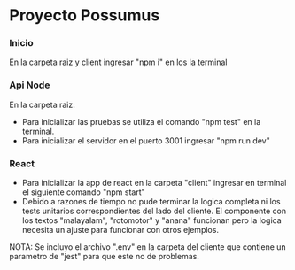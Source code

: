 # Proyecto Possumus

### Inicio

En la carpeta raiz y client ingresar "npm i" en los la terminal

### Api Node

En la carpeta raiz:

* Para inicializar las pruebas se utiliza el comando "npm test" en la terminal.
* Para inicializar el servidor en el puerto 3001 ingresar "npm run dev"

### React

* Para inicializar la app de react en la carpeta "client" ingresar en terminal el siguiente comando "npm start"
* Debido a razones de tiempo no pude terminar la logica completa ni los tests unitarios correspondientes del lado del cliente. El componente con los textos "malayalam", "rotomotor" y "anana" funcionan pero la logica necesita un ajuste para funcionar con otros ejemplos.

NOTA: Se incluyo el archivo ".env" en la carpeta del cliente que contiene un parametro de "jest" para que este no de problemas.